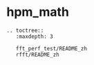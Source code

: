 # hpm_math

```{eval-rst}
.. toctree::
   :maxdepth: 3

   fft_perf_test/README_zh
   rfft/README_zh

```
